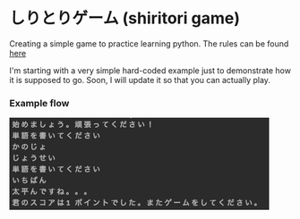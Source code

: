 # しりとりゲーム (shiritori game)

Creating a simple game to practice learning python. The rules can be 
found [here](https://en.wikipedia.org/wiki/Shiritori)

I'm starting with a very simple hard-coded example just to demonstrate how it is 
supposed to go. Soon, I will update it so that you can actually play.

### Example flow
![Example](./example.png)
